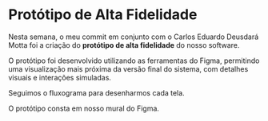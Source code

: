 # Protótipo de Alta Fidelidade

Nesta semana, o meu commit em conjunto com o Carlos Eduardo Deusdará Motta foi a
criação do **protótipo de alta fidelidade** do nosso software.

O protótipo foi desenvolvido utilizando as ferramentas do Figma,
permitindo uma visualização mais próxima da versão final do sistema, com
detalhes visuais e interações simuladas.

Seguimos o fluxograma para desenharmos cada tela.

O protótipo consta em nosso mural do Figma.

